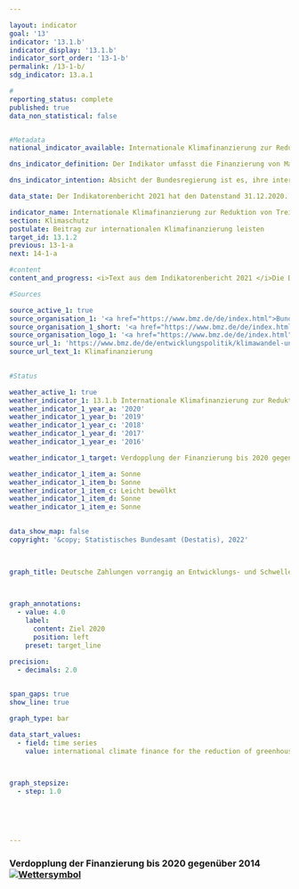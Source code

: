```yaml
---

layout: indicator    
goal: '13'    
indicator: '13.1.b'    
indicator_display: '13.1.b'    
indicator_sort_order: '13-1-b'    
permalink: /13-1-b/    
sdg_indicator: 13.a.1    

#
reporting_status: complete    
published: true    
data_non_statistical: false    


#Metadata    
national_indicator_available: Internationale Klimafinanzierung zur Reduktion von Treibhausgasen und zur Anpassung an den Klimawandel    

dns_indicator_definition: Der Indikator umfasst die Finanzierung von Maßnahmen zur Reduktion von Treibhausgasen, zur Anpassung an den Klimawandel sowie klimarelevante Maßnahmen zum Erhalt der Biodiversität und zum Waldschutz (Projekte zum Schutz, nachhaltiger Nutzung und Wiederaufforstung von Wald im Rahmen des REDD+ Regelwerks). Die Maßnahmen erfolgen vorrangig in Entwicklungs- und Schwellenländern und werden aus deutschen Haushaltsmitteln (einschließlich der Schenkungsäquivalente von Entwicklungskrediten) finanziert.    

dns_indicator_intention: Absicht der Bundesregierung ist es, ihre internationale Klimafinanzierung bis 2020 auf vier Milliarden Euro aus Haushaltsmitteln und Schenkungsäquivalente aus Entwicklungskrediten zu erhöhen und somit den Sollwert von zwei Milliarden Euro des Jahres 2014 zu verdoppeln. In den Entscheidungen, welche das Klimaabkommen von Paris begleiteten, wurde die Zusage der Industrieländer von 2009 bekräftigt, ab dem Jahr 2020 bis 2025 gemeinsam 100 Milliarden US-Dollar aus öffentlichen und durch öffentliche Mittel mobilisierten privaten Quellen für den Klimaschutz und die Anpassung an den Klimawandel in Entwicklungsländern bereitzustellen.    

data_state: Der Indikatorenbericht 2021 hat den Datenstand 31.12.2020. Die Daten auf der DNS-Online Plattform werden regelmäßig aktualisiert, sodass online aktuellere Daten verfügbar sein können als im Indikatorenbericht 2021 veröffentlicht.    

indicator_name: Internationale Klimafinanzierung zur Reduktion von Treibhausgasen und zur Anpassung an den Klimawandel    
section: Klimaschutz    
postulate: Beitrag zur internationalen Klimafinanzierung leisten    
target_id: 13.1.2    
previous: 13-1-a    
next: 14-1-a    

#content     
content_and_progress: <i>Text aus dem Indikatorenbericht 2021 </i>Die Daten des Indikators sind der Berichterstattung zur EU-Verordnung über ein System für die Überwachung von Treibhausgasen entnommen. Datenquelle der jährlich erhobenen Daten ist das Bundesministerium für wirtschaftliche Zusammenarbeit und Entwicklung (BMZ), das in diesem Kontext auch über die Klimafinanzierung anderer Bundesministerien berichtet. Dabei werden für die Berechnung der Ausgaben für bilaterale Klimafinanzierung die Zusagen, für multilaterale Klimafinanzierung sowie für Beiträge zu Energie- und Klimafonds die tatsächlichen Auszahlungen zugrunde gelegt. Der Indikator beinhaltet darüber hinaus die anteilig zuzurechnende Klimafinanzierung, welche sich aus deren Beiträgen zu multilateralen Fonds bei Entwicklungsbanken ergibt. Sofern die Klimafinanzierung schwerpunktmäßig Entwicklungsländern zugutekommt, ist diese Teil der öffentlichen Entwicklungsausgaben (siehe Indikator <a href="https://www.dnsUpgradeEnvironment.github.io/dns-indicators/17-1">17.1</a>).<br>Im Jahr 2019 wurden aus deutschen Haushaltsmitteln 4,34 Milliarden Euro für die internationale Klimafinanzierung zur Reduzierung von Treibhausgasen und zur Anpassung an den Klimawandel zugesagt beziehungsweise bereitgestellt. Im Vergleich zum Vorjahr, in dem die Klimafinanzierung 3,37 Milliarden Euro betrug, ist ein Anstieg um 29&nbsp;% zu verzeichnen. Das Ziel für 2020 in Höhe von vier Milliarden Euro wurde somit bereits ein Jahr früher erreicht. 44&nbsp;% der Klimafinanzierungsmittel flossen 2019 in die Emissionsminderung und 25&nbsp;% in die Anpassung an den Klimawandel. Mit den verbleibenden 31&nbsp;% wurden bereichsübergreifende Projekte finanziert. Da die bereichsübergreifenden Projekte sowohl minderungs- als auch anpassungsrelevant sind, ergibt sich in Summe, dass – wie in den Jahren zuvor – auch 2019 mehr Mittel für Minderungsvorhaben (59&nbsp;%) als für Anpassungsvorhaben (41&nbsp;%) aufgewendet wurden.<br>Über multilaterale Kanäle wurden 14&nbsp;% (588 Millionen Euro) der Klimafinanzierung im Jahr 2019 bereitgestellt. Davon können Deutschland 248 Millionen Euro auf Basis der klimarelevanten Anteile der deutschen Beiträge zu den multilateralen Entwicklungsbanken, der Globalen Umweltfazilität und dem Internationalen Fonds für landwirtschaftliche Entwicklung zugerechnet werden. Die verbleibenden 340 Millionen Euro stellt Deutschland über multilaterale Einrichtungen und Beiträge für internationale Klimafonds bereit.<br>Neben der öffentlichen Klimafinanzierung aus Haushaltsmitteln stellen die Kreditanstalt für Wiederaufbau und die Deutsche Entwicklungsgesellschaft ebenfalls klimabezogene Kredite aus Marktmitteln bereit. Diese stellen die „mobilisierte öffentliche Klimafinanzierung“ dar und sind nicht im Indikator enthalten. Im Jahr 2019 umfassten die so mobilisierten Ressourcen rund 2,47 Milliarden Euro im Vergleich zu 3,25 Milliarden Euro aus dem Vorjahr. Auch hier wurden mehr Mittel für Minderungsvorhaben (86&nbsp;%) als für Anpassungsvorhaben (14&nbsp;%) aufgewendet.    

#Sources    

source_active_1: true
source_organisation_1: '<a href="https://www.bmz.de/de/index.html">Bundesministerium für wirtschaftliche Zusammenarbeit und Entwicklung</a>'
source_organisation_1_short: '<a href="https://www.bmz.de/de/index.html">Bundesministerium für wirtschaftliche Zusammenarbeit und Entwicklung (BMZ)</a>'
source_organisation_logo_1: '<a href="https://www.bmz.de/de/index.html"><img src="https://g205sdgs.github.io/sdg-indicators/public/logos/bmz.png" alt="Bundesministerium für wirtschaftliche Zusammenarbeit und Entwicklung" title=" Klicken Sie hier um zur Homepage der Organisation Bundesministerium für wirtschaftliche Zusammenarbeit und Entwicklung zu gelangen." style="height:60px; width:148px; border: transparent"/></a>'
source_url_1: 'https://www.bmz.de/de/entwicklungspolitik/klimawandel-und-entwicklung/klimafinanzierung'
source_url_text_1: Klimafinanzierung
    

#Status    

weather_active_1: true
weather_indicator_1: 13.1.b Internationale Klimafinanzierung zur Reduktion von Treibhausgasen und zur Anpassung an den Klimawandel
weather_indicator_1_year_a: '2020'
weather_indicator_1_year_b: '2019'
weather_indicator_1_year_c: '2018'
weather_indicator_1_year_d: '2017'
weather_indicator_1_year_e: '2016'

weather_indicator_1_target: Verdopplung der Finanzierung bis 2020 gegenüber 2014

weather_indicator_1_item_a: Sonne
weather_indicator_1_item_b: Sonne
weather_indicator_1_item_c: Leicht bewölkt
weather_indicator_1_item_d: Sonne
weather_indicator_1_item_e: Sonne
    

data_show_map: false    
copyright: '&copy; Statistisches Bundesamt (Destatis), 2022'    

    

graph_title: Deutsche Zahlungen vorrangig an Entwicklungs- und Schwellenländer zur Klimafinanzierung    

    

graph_annotations:
  - value: 4.0
    label:
      content: Ziel 2020
      position: left
    preset: target_line    

precision: 
  - decimals: 2.0
        

span_gaps: true    
show_line: true    

graph_type: bar    

data_start_values: 
  - field: time series
    value: international climate finance for the reduction of greenhouse gases and adaptation to climate change    

    

graph_stepsize: 
  - step: 1.0
        

        

    
---
```



<div>
  <div class="my-header">
    <h3>Verdopplung der Finanzierung bis 2020 gegenüber 2014
      <a href="https://www.dnsUpgradeEnvironment.github.io/dns-indicators/status"><img src="https://g205sdgs.github.io/sdg-indicators/public/Wettersymbole/Sonne.png" title="Text will follow soon" alt="Wettersymbol"/>
      </a>
    </h3>
  </div>
  <div class="my-header-note">
  </div>
</div>